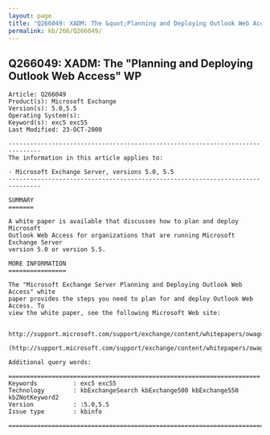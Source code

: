 ```yaml
---
layout: page
title: "Q266049: XADM: The &quot;Planning and Deploying Outlook Web Access&quot; WP"
permalink: kb/266/Q266049/
---
```


## Q266049: XADM: The &quot;Planning and Deploying Outlook Web Access&quot; WP

	Article: Q266049
	Product(s): Microsoft Exchange
	Version(s): 5.0,5.5
	Operating System(s): 
	Keyword(s): exc5 exc55
	Last Modified: 23-OCT-2000
	
	-------------------------------------------------------------------------------
	The information in this article applies to:
	
	- Microsoft Exchange Server, versions 5.0, 5.5 
	-------------------------------------------------------------------------------
	
	SUMMARY
	=======
	
	A white paper is available that discusses how to plan and deploy Microsoft
	Outlook Web Access for organizations that are running Microsoft Exchange Server
	version 5.0 or version 5.5.
	
	MORE INFORMATION
	================
	
	The "Microsoft Exchange Server Planning and Deploying Outlook Web Access" white
	paper provides the steps you need to plan for and deploy Outlook Web Access. To
	view the white paper, see the following Microsoft Web site:
	
	  http://support.microsoft.com/support/exchange/content/whitepapers/owaguide.doc
	  (http://support.microsoft.com/support/exchange/content/whitepapers/owaguide.doc)
	
	Additional query words:
	
	======================================================================
	Keywords          : exc5 exc55 
	Technology        : kbExchangeSearch kbExchange500 kbExchange550 kbZNotKeyword2
	Version           : :5.0,5.5
	Issue type        : kbinfo
	
	=============================================================================
	
